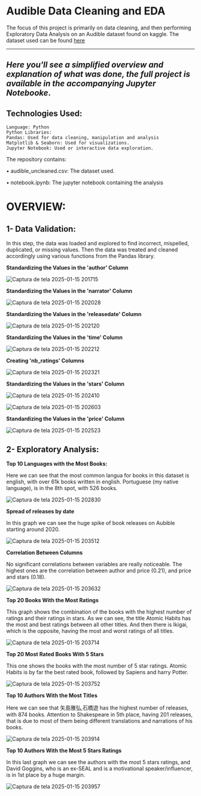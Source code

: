 # Audible Data Cleaning and EDA
The focus of this project is primarily on data cleaning, and then performing Exploratory Data Analysis on an Audible dataset found on kaggle. The dataset used can be found [here](https://www.kaggle.com/datasets/snehangsude/audible-dataset?select=audible_uncleaned.csv)
___
## *Here you'll see a simplified overview and explanation of what was done, the full project is available in the accompanying Jupyter Notebooke*.

## Technologies Used:


    Language: Python
    Python Libraries:
    Pandas: Used for data cleaning, manipulation and analysis
    Matplotlib & Seaborn: Used for visualizations.
    Jupyter Notebook: Used or interactive data exploration.

The repository contains:

• audible_uncleaned.csv: The dataset used.

• notebook.ipynb: The jupyter notebook containing the analysis

# OVERVIEW:

## 1- Data Validation:

In this step, the data was loaded and explored to find incorrect, mispelled, duplicated, or missing values. Then the data was treated and cleaned accordingly using various functions from the Pandas library.

**Standardizing the Values in the 'author' Column**

![Captura de tela 2025-01-15 201715](https://github.com/user-attachments/assets/78fcbff1-b532-4966-8041-c8d978348a43)

**Standardizing the Values in the 'narrator' Column**

![Captura de tela 2025-01-15 202028](https://github.com/user-attachments/assets/62c3a4a2-a2df-429e-beed-8d548550c883)

**Standardizing the Values in the 'releasedate' Column**

![Captura de tela 2025-01-15 202120](https://github.com/user-attachments/assets/3736a6ca-2cee-4f2a-81f3-624e19491a7f)

**Standardizing the Values in the 'time' Column**

![Captura de tela 2025-01-15 202212](https://github.com/user-attachments/assets/6d4df78e-9a9f-4496-9a29-8194c3e44f5a)

**Creating 'nb_ratings' Columns**

![Captura de tela 2025-01-15 202321](https://github.com/user-attachments/assets/0e5547a5-eabd-4dfd-9313-f2d3d459c3d0)

**Standardizing the Values in the 'stars' Column**

![Captura de tela 2025-01-15 202410](https://github.com/user-attachments/assets/6440f39c-e904-49d2-9f07-b62df371bace)

![Captura de tela 2025-01-15 202603](https://github.com/user-attachments/assets/20242650-7c78-4018-a5da-1dcb352672da)

**Standardizing the Values in the 'price' Column**

![Captura de tela 2025-01-15 202523](https://github.com/user-attachments/assets/619a4dd4-3381-4340-8e33-fc86b880d658)

## 2- Exploratory Analysis:

**Top 10 Languages with the Most Books:**

Here we can see that the most common langua for books in this dataset is english, with over 61k books written in english. Portuguese (my native language), is in the 8th spot, with 526 books.

![Captura de tela 2025-01-15 202830](https://github.com/user-attachments/assets/d76f8dde-7f8e-4b57-b851-d1975bf1a2e3)

**Spread of releases by date**

In this graph we can see the huge spike of book releases on Aubible starting around 2020.

![Captura de tela 2025-01-15 203512](https://github.com/user-attachments/assets/94987611-2b19-4aa5-b09a-b7a19fd2ab47)

**Correlation Between Columns**

No significant correlations between variables are really noticeable. The highest ones are the correlation between author and price (0.21), and price and stars (0.18). 

![Captura de tela 2025-01-15 203632](https://github.com/user-attachments/assets/d3d3550a-19f7-40f9-94b0-33ac33ba1d21)

**Top 20 Books With the Most Ratings**

This graph shows the combination of the books with the highest number of ratings and their ratings in stars. As we can see, the title Atomic Habits has the most and best ratings between all other titles. And then there is Ikigai, which is the opposite, having the most and worst ratings of all titles.

![Captura de tela 2025-01-15 203714](https://github.com/user-attachments/assets/257d0c30-38ac-4e6a-af47-e598f7572719)

**Top 20 Most Rated Books With 5 Stars**

This one shows the books with the most number of 5 star ratings. Atomic Habits is by far the best rated book, followed by Sapiens and harry Potter.

![Captura de tela 2025-01-15 203752](https://github.com/user-attachments/assets/fba07671-2849-4d0e-aac2-a4cc968535cc)

**Top 10 Authors With the Most Titles**

Here we can see that 矢島雅弘,石橋遊 has the highest number of releases, with 874 books. Attention to Shakespeare in 5th place, having 201 releases, that is due to most of them being different translations and narrations of his books.

![Captura de tela 2025-01-15 203914](https://github.com/user-attachments/assets/22633fcd-1c51-4cd8-9a03-b8ec13d950cf)

**Top 10 Authors With the Most 5 Stars Ratings**

In this last graph we can see the authors with the most 5 stars ratings, and David Goggins, who is an ex-SEAL and is a motivational speaker/influencer, is in 1st place by a huge margin.

![Captura de tela 2025-01-15 203957](https://github.com/user-attachments/assets/f83fdcdc-60de-43e1-9624-2c097ad75e23)
